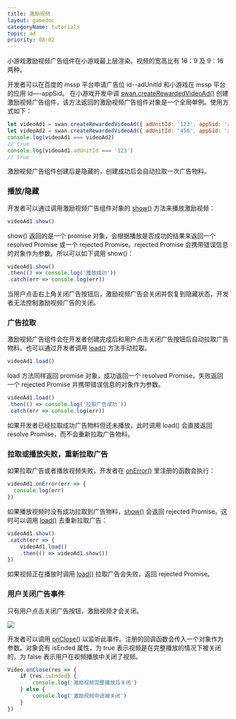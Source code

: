 ```yaml
---
title: 激励视频
layout: gamedoc
categoryName: tutorials
topic: ad
priority: 08-02
---
```


小游戏激励视频广告组件在小游戏最上层渲染。视频的宽高比有 16：9 及 9：16 两种。

开发者可以在百度的 mssp 平台申请广告位 id--adUnitId 和小游戏在 mssp 平台的应用 id—-appSid。 在小游戏开发中调 [swan.createRewardedVideoAd()](/api/ad/swan.createRewardedVideoAd/) 创建激励视频广告组件，该方法返回的激励视频广告组件对象是一个全局单例。使用方式如下：


```js
let videoAd1 = swan.createRewardedVideoAd({ adUnitId: '123', appSid: 'app1' })
let videoAd2 = swan.createRewardedVideoAd({ adUnitId: '456', appSid: 'app2' })
console.log(videoAd1 === videoAd2)
// true
console.log(videoAd1.adUnitId === '123')
// true

```

激励视频广告组件创建后是隐藏的，创建成功后会自动拉取一次广告物料。

### 播放/隐藏

开发者可以通过调用激励视频广告组件对象的 [show()](/game/api/ad/rewardedVideoAd/#rewardedVideoAd-show) 方法来播放激励视频：

```js
videoAd1.show()

```

show() 返回的是一个 promise 对象，会根据播放是否成功的结果来返回一个 resolved Promise 或一个 rejected Promise。rejected Promise 会携带错误信息的对象作为参数。所以可以如下调用 show()：

```js
videoAd1.show()
.then(() => console.log('播放成功'))
.catch(err => console.log(err))

```

当用户点击右上角关闭广告按钮后，激励视频广告会关闭并恢复到隐藏状态，开发者无法控制激励视频广告的关闭。

### 广告拉取

激励视频广告组件会在开发者创建完成后和用户点击关闭广告按钮后自动拉取广告物料。也可以通过开发者调用 [load()](/game/api/ad/rewardedVideoAd/#rewardedVideoAd-load) 方法手动拉取。


```js
videoAd1.load()

```

load 方法同样返回 promise 对象，成功返回一个 resolved Promise，失败返回一个 rejected Promise 并携带错误信息的对象作为参数。

```js
videoAd1.load()
.then(() => console.log('拉取广告成功'))
.catch(err => console.log(err))

```

如果开发者已经拉取成功广告物料但还未播放，此时调用 load() 会直接返回 resolve Promise，而不会重新拉取广告物料。

### 拉取或播放失败，重新拉取广告

如果拉取广告或者播放视频失败，开发者在 [onError()](/game/api/ad/rewardedVideoAd/#rewardedVideoAd-onError) 里注册的函数会执行：

```js
videoAd1.onError(err => {
  console.log(err)
})

```

如果播放视频时没有成功拉取到广告物料，[show()](/game/api/ad/rewardedVideoAd/#rewardedVideoAd-show) 会返回 rejected Promise。这时可以调用 [load()](/game/api/ad/rewardedVideoAd/#rewardedVideoAd-load) 去重新拉取广告：

```js
videoAd1.show()
.catch(err => {
    videoAd1.load()
    .then(() => videoAd1.show())
})

```

如果视频正在播放时调用 [load()](/game/api/ad/rewardedVideoAd/#rewardedVideoAd-load) 拉取广告会失败，返回 rejected Promise。

### 用户关闭广告事件

只有用户点击关闭广告按钮，激励视频才会关闭。

![](/img/game/ad/rewardedVideo.png)

开发者可以调用 [onClose()](/game/api/ad/rewardedVideoAd/#rewardedVideoAd-onClose) 以监听此事件。注册的回调函数会传入一个对象作为参数。对象会有 isEnded 属性，为 true 表示视频是在完整播放的情况下被关闭的，为 false 表示用户在视频播放中关闭了视频。

```js
Video.onClose(res => {
    if (res.isEnded) {
        console.log('激励视频完整播放后关闭')
    } else {
        console.log('激励视频中途被关闭')
    }
})

```

